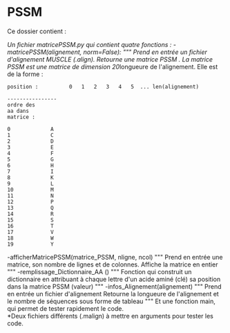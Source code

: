# PSSM

Ce dossier contient :

*Un fichier matricePSSM.py qui contient quatre fonctions :
-matricePSSM(alignement, norm=False):
    """
    Prend en entrée un fichier d'alignement MUSCLE (.align).
    Retourne une matrice PSSM .
    La matrice PSSM est une matrice de dimension 20*longueure de l'alignement.
    Elle est de la forme : 
        
    position :          0   1   2   3   4   5  ... len(alignement)
    
    ----------------
    ordre des
    aa dans 
    matrice :

    0             A
    1             C
    2             D
    3             E
    4             F
    5             G
    6             H
    7             I
    8             K
    9             L
    10            M
    11            N
    12            P
    13            Q
    14            R
    15            S
    16            T
    17            V
    18            W
    19            Y
 -afficherMatricePSSM(matrice_PSSM, nligne, ncol)
    """
    Prend en entrée une matrice, son nombre de lignes et de colonnes.
    Affiche la matrice en entier
    """
 -remplissage_Dictionnaire_AA ()
    """
    Fonction qui construit un dictionnaire en attribuant à chaque lettre d'un acide aminé (clé) sa position dans la matrice PSSM (valeur)
    """
  -infos_Alignement(alignement)
    """
    Prend en entrée un fichier d'alignement
    Retourne la longueure de l'alignement et le nombre de séquences sous forme de tableau
    """
  Et une fonction main, qui permet de tester rapidement le code.  
*Deux fichiers différents (.malign) à mettre en arguments pour tester les code.
  
